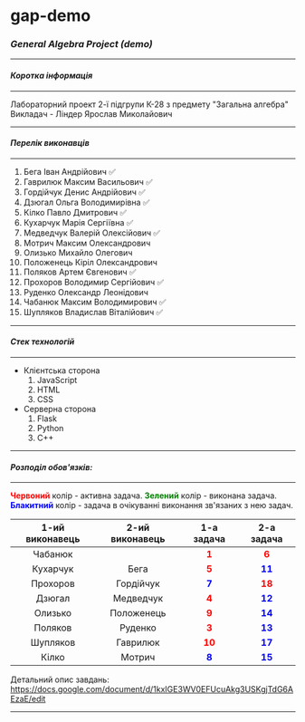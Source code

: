 # gap-demo

### *General Algebra Project (demo)*

---
#### *Коротка інформація*

---

Лабораторний проект 2-ї підгрупи К-28 з предмету "Загальна алгебра" 
Викладач - Ліндер Ярослав Миколайович

---
#### *Перелік виконавців*

---

 1. Бега Іван Андрійович            ✅
 2. Гаврилюк Максим Васильович	    ✅
 3. Гордійчук Денис Андрійович	    ✅
 4. Дзюгал Ольга Володимирівна	    ✅
 5. Кілко Павло Дмитрович	          ✅
 6. Кухарчук Марія Сергіївна        ✅
 7. Медведчук Валерій Олексійович	  ✅
 8. Мотрич Максим Олександрович	    
 9. Олизько Михайло Олегович	    
 10. Положенець Кіріл Олександрович	
 11. Поляков Артем Євгенович                   ✅
 12. Прохоров Володимир Сергійович	  ✅
 13. Руденко Олександр Леонідович	
  14. Чабанюк Максим Володимирович	✅
 15. Шупляков Владислав Віталійович	✅

---
#### *Стек технологій*

---

- Клієнтська сторона
   1. JavaScript 
   2. HTML
   3. CSS
- Серверна сторона
  1. Flask
  2. Python
  3. C++

---

#### *Розподіл обов'язків:*

---

<span style="color:red; font-weight:bolder">Червоний</span> колір - активна задача.
<span style="color:green; font-weight:bolder">Зелений</span> колір - виконана задача.
<span style="color:blue; font-weight:bolder">Блакитний</span> колір - задача в очікуванні виконання зв'язаних з нею задач.

| 1-ий виконавець | 2-ий виконавець |                      1-а задача                       |                       2-а задача                       |
| :-------------: | :-------------: | :---------------------------------------------------: | :----------------------------------------------------: |
|     Чабанюк     |                 | <span style="color:red; font-weight:bolder">1</span>  |  <span style="color:red; font-weight:bolder">6</span>  |
|    Кухарчук     |      Бега       | <span style="color:red; font-weight:bolder">5</span>  | <span style="color:blue; font-weight:bolder">11</span> |
|    Прохоров     |    Гордійчук    | <span style="color:blue; font-weight:bolder">7</span> | <span style="color:red; font-weight:bolder">18</span>  |
|     Дзюгал      |    Медведчук    | <span style="color:red; font-weight:bolder">4</span>  | <span style="color:blue; font-weight:bolder">12</span> |
|     Олизько     |   Положенець    | <span style="color:red; font-weight:bolder">9</span>  | <span style="color:blue; font-weight:bolder">14</span> |
|     Поляков     |     Руденко     | <span style="color:red; font-weight:bolder">3</span>  | <span style="color:blue; font-weight:bolder">13</span> |
|    Шупляков     |    Гаврилюк     | <span style="color:red; font-weight:bolder">10</span> | <span style="color:blue; font-weight:bolder">17</span> |
|      Кілко      |     Мотрич      | <span style="color:blue; font-weight:bolder">8</span> | <span style="color:blue; font-weight:bolder">15</span> |

Детальний опис завдань: https://docs.google.com/document/d/1kxIGE3WV0EFUcuAkg3USKgjTdG6AEzaE/edit

---